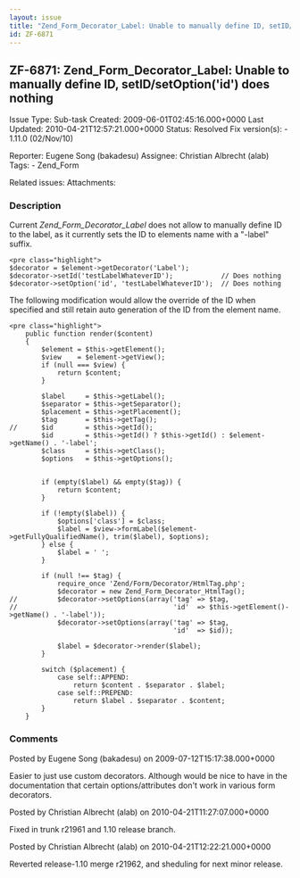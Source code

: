 ```yaml
---
layout: issue
title: "Zend_Form_Decorator_Label: Unable to manually define ID, setID/setOption('id') does nothing"
id: ZF-6871
---
```


ZF-6871: Zend\_Form\_Decorator\_Label: Unable to manually define ID, setID/setOption('id') does nothing
-------------------------------------------------------------------------------------------------------

 Issue Type: Sub-task Created: 2009-06-01T02:45:16.000+0000 Last Updated: 2010-04-21T12:57:21.000+0000 Status: Resolved Fix version(s): - 1.11.0 (02/Nov/10)
 
 Reporter:  Eugene Song (bakadesu)  Assignee:  Christian Albrecht (alab)  Tags: - Zend\_Form
 
 Related issues: 
 Attachments: 
### Description

Current _Zend\_Form\_Decorator\_Label_ does not allow to manually define ID to the label, as it currently sets the ID to elements name with a "-label" suffix.

 
    <pre class="highlight">
    $decorator = $element->getDecorator('Label');
    $decorator->setId('testLabelWhateverID');            // Does nothing
    $decorator->setOption('id', 'testLabelWhateverID');  // Does nothing


The following modification would allow the override of the ID when specified and still retain auto generation of the ID from the element name.

 
    <pre class="highlight">
        public function render($content)
        {
            $element = $this->getElement();
            $view    = $element->getView();
            if (null === $view) {
                return $content;
            }
    
            $label     = $this->getLabel();
            $separator = $this->getSeparator();
            $placement = $this->getPlacement();
            $tag       = $this->getTag();
    //      $id        = $this->getId();
            $id        = $this->getId() ? $this->getId() : $element->getName() . '-label';
            $class     = $this->getClass();
            $options   = $this->getOptions();
    
    
            if (empty($label) && empty($tag)) {
                return $content;
            }
    
            if (!empty($label)) {
                $options['class'] = $class;
                $label = $view->formLabel($element->getFullyQualifiedName(), trim($label), $options);
            } else {
                $label = ' ';
            }
    
            if (null !== $tag) {
                require_once 'Zend/Form/Decorator/HtmlTag.php';
                $decorator = new Zend_Form_Decorator_HtmlTag();
    //          $decorator->setOptions(array('tag' => $tag,
    //                                       'id'  => $this->getElement()->getName() . '-label'));
                $decorator->setOptions(array('tag' => $tag,
                                             'id'  => $id));
    
                $label = $decorator->render($label);
            }
    
            switch ($placement) {
                case self::APPEND:
                    return $content . $separator . $label;
                case self::PREPEND:
                    return $label . $separator . $content;
            }
        }


 

 

### Comments

Posted by Eugene Song (bakadesu) on 2009-07-12T15:17:38.000+0000

Easier to just use custom decorators. Although would be nice to have in the documentation that certain options/attributes don't work in various form decorators.

 

 

Posted by Christian Albrecht (alab) on 2010-04-21T11:27:07.000+0000

Fixed in trunk r21961 and 1.10 release branch.

 

 

Posted by Christian Albrecht (alab) on 2010-04-21T12:22:21.000+0000

Reverted release-1.10 merge r21962, and sheduling for next minor release.

 

 